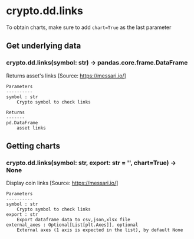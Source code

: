 # crypto.dd.links

To obtain charts, make sure to add `chart=True` as the last parameter

## Get underlying data 
### crypto.dd.links(symbol: str) -> pandas.core.frame.DataFrame

Returns asset's links
    [Source: https://messari.io/]

    Parameters
    ----------
    symbol : str
        Crypto symbol to check links

    Returns
    -------
    pd.DataFrame
        asset links

## Getting charts 
### crypto.dd.links(symbol: str, export: str = '', chart=True) -> None

Display coin links
    [Source: https://messari.io/]

    Parameters
    ----------
    symbol : str
        Crypto symbol to check links
    export : str
        Export dataframe data to csv,json,xlsx file
    external_axes : Optional[List[plt.Axes]], optional
        External axes (1 axis is expected in the list), by default None
